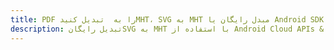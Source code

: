 ---title: PDF را به  تبدیل کنیدMHT، SVG به MHT مبدل رایگان یا Android SDKdescription: تبدیل رایگانSVG به MHT با استفاده از Android Cloud APIs & SDK همچنین اسناد PDF را در Cloud ایجاد، ویرایش و رندر کنید.---